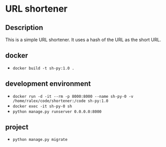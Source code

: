 # URL shortener

## Description

This is a simple URL shortener. It uses a hash of the URL as the short URL.

## docker

- `docker build -t sh-py:1.0 .`

## development environment

- `docker run -d -it --rm -p 8000:8000 --name sh-py-0 -v /home/ralex/code/shortener:/code sh-py:1.0`
- `docker exec -it sh-py-0 sh`
- `python manage.py runserver 0.0.0.0:8000`

## project

- `python manage.py migrate`
